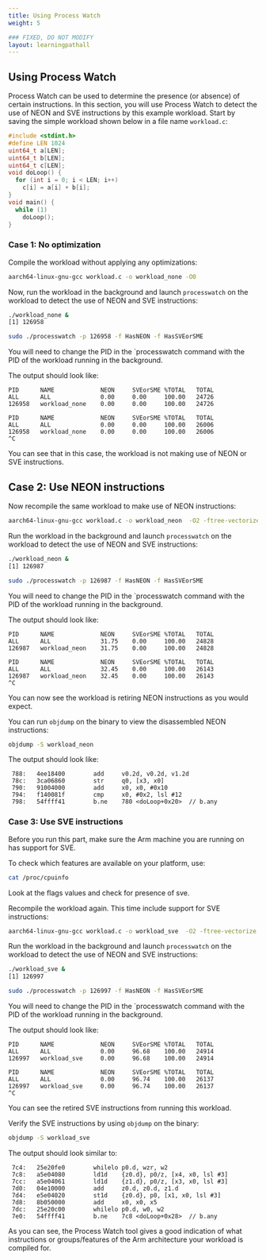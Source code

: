 ```yaml
---
title: Using Process Watch
weight: 5

### FIXED, DO NOT MODIFY
layout: learningpathall
---
```


## Using Process Watch
Process Watch can be used to determine the presence (or absence) of certain instructions. In this section, you will use Process Watch to detect the use of NEON and SVE instructions by this example workload. Start by saving the simple workload shown below in a file name `workload.c`:
```C
#include <stdint.h>
#define LEN 1024
uint64_t a[LEN];
uint64_t b[LEN];
uint64_t c[LEN]; 
void doLoop() {
  for (int i = 0; i < LEN; i++)
    c[i] = a[i] + b[i];
}
void main() {
  while (1)
    doLoop();
}
```
### Case 1: No optimization
Compile the workload without applying any optimizations:

```bash
aarch64-linux-gnu-gcc workload.c -o workload_none -O0
```
Now, run the workload in the background and launch `processwatch` on the workload to detect the use of NEON and SVE instructions:
```bash
./workload_none &
[1] 126958

sudo ./processwatch -p 126958 -f HasNEON -f HasSVEorSME
```
You will need to change the PID in the `processwatch command with the PID of the workload running in the background.

The output should look like:
```output
PID      NAME             NEON     SVEorSME %TOTAL   TOTAL
ALL      ALL              0.00     0.00     100.00   24726
126958   workload_none    0.00     0.00     100.00   24726

PID      NAME             NEON     SVEorSME %TOTAL   TOTAL
ALL      ALL              0.00     0.00     100.00   26006
126958   workload_none    0.00     0.00     100.00   26006
^C
```

You can see that in this case, the workload is not making use of NEON or SVE instructions.

## Case 2: Use NEON instructions
Now recompile the same workload to make use of NEON instructions:

```bash
aarch64-linux-gnu-gcc workload.c -o workload_neon  -O2 -ftree-vectorize -march=armv8.6-a
```
Run the workload in the background and launch `processwatch` on the workload to detect the use of NEON and SVE instructions:
```bash
./workload_neon &
[1] 126987

sudo ./processwatch -p 126987 -f HasNEON -f HasSVEorSME
```
You will need to change the PID in the `processwatch command with the PID of the workload running in the background.

The output should look like:
```output
PID      NAME             NEON     SVEorSME %TOTAL   TOTAL
ALL      ALL              31.75    0.00     100.00   24828
126987   workload_neon    31.75    0.00     100.00   24828

PID      NAME             NEON     SVEorSME %TOTAL   TOTAL
ALL      ALL              32.45    0.00     100.00   26143
126987   workload_neon    32.45    0.00     100.00   26143
^C
```
You can now see the workload is retiring NEON instructions as you would expect.

You can run `objdump` on the binary to view the disassembled NEON instructions:

```bash
objdump -S workload_neon
```
The output should look like:
```output
 788:   4ee18400        add     v0.2d, v0.2d, v1.2d
 78c:   3ca06860        str     q0, [x3, x0]
 790:   91004000        add     x0, x0, #0x10
 794:   f140081f        cmp     x0, #0x2, lsl #12
 798:   54ffff41        b.ne    780 <doLoop+0x20>  // b.any
 ```

### Case 3: Use SVE instructions
Before you run this part, make sure the Arm machine you are running on has support for SVE.

To check which features are available on your platform, use:
```bash
cat /proc/cpuinfo
```
Look at the flags values and check for presence of sve.

Recompile the workload again. This time include support for SVE instructions:

```bash
aarch64-linux-gnu-gcc workload.c -o workload_sve  -O2 -ftree-vectorize -march=armv8.5-a+sve
```
Run the workload in the background and launch `processwatch` on the workload to detect the use of NEON and SVE instructions:
```bash
./workload_sve &
[1] 126997

sudo ./processwatch -p 126997 -f HasNEON -f HasSVEorSME
```
You will need to change the PID in the `processwatch command with the PID of the workload running in the background.

The output should look like:
```output
PID      NAME             NEON     SVEorSME %TOTAL   TOTAL
ALL      ALL              0.00     96.68    100.00   24914
126997   workload_sve     0.00     96.68    100.00   24914

PID      NAME             NEON     SVEorSME %TOTAL   TOTAL
ALL      ALL              0.00     96.74    100.00   26137
126997   workload_sve     0.00     96.74    100.00   26137
^C
```

You can see the retired SVE instructions from running this workload.

Verify the SVE instructions by using `objdump` on the binary:

```bash
objdump -S workload_sve
```
The output should look similar to:
```output
 7c4:   25e20fe0        whilelo p0.d, wzr, w2
 7c8:   a5e04080        ld1d    {z0.d}, p0/z, [x4, x0, lsl #3]
 7cc:   a5e04061        ld1d    {z1.d}, p0/z, [x3, x0, lsl #3]
 7d0:   04e10000        add     z0.d, z0.d, z1.d
 7d4:   e5e04020        st1d    {z0.d}, p0, [x1, x0, lsl #3]
 7d8:   8b050000        add     x0, x0, x5
 7dc:   25e20c00        whilelo p0.d, w0, w2
 7e0:   54ffff41        b.ne    7c8 <doLoop+0x28>  // b.any
 ```

As you can see, the Process Watch tool gives a good indication of what instructions or groups/features of the Arm architecture your workload is compiled for.
